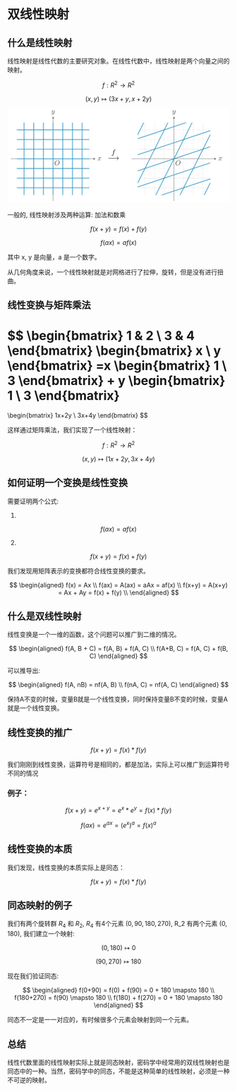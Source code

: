 # 双线性映射

## 什么是线性映射

线性映射是线性代数的主要研究对象。在线性代数中，线性映射是两个向量之间的映射。

$$
f: R^2 \rightarrow R^2
$$

$$
(x, y)\mapsto(3x+y, x+2y)
$$

![alt text](img/linemap.jpg)

一般的, 线性映射涉及两种运算: 加法和数乘

$$
f(x+y) = f(x) + f(y)
$$

$$
f(ax) = af(x)
$$

其中 x, y 是向量，a 是一个数字。

从几何角度来说，一个线性映射就是对网格进行了拉伸，旋转，但是没有进行扭曲。

## 线性变换与矩阵乘法

$$
\begin{bmatrix}
   1 & 2 \\
   3 & 4
\end{bmatrix}
\begin{bmatrix}
   x \\
   y
\end{bmatrix}
=x
\begin{bmatrix}
   1 \\
   3
\end{bmatrix}
  +
  y
\begin{bmatrix}
   1 \\
   3
\end{bmatrix}
  =
\begin{bmatrix}
   1x+2y \\
   3x+4y
\end{bmatrix}
$$

这样通过矩阵乘法，我们实现了一个线性映射：

$$
f: R^2 \rightarrow R^2
$$

$$
(x, y)\mapsto(1x+2y, 3x+4y)
$$

## 如何证明一个变换是线性变换

需要证明两个公式:

1. 
$$
f(ax) = af(x)
$$

2.
$$
f(x+y) = f(x) + f(y)
$$

我们发现用矩阵表示的变换都符合线性变换的要求。

$$
\begin{aligned}
f(x) = Ax \\
f(ax) = A(ax) = aAx = af(x) \\
f(x+y) = A(x+y) = Ax + Ay = f(x) + f(y) \\
\end{aligned}
$$


## 什么是双线性映射

线性变换是一个一维的函数，这个问题可以推广到二维的情况。

$$
\begin{aligned}
f(A, B + C) = f(A, B) + f(A, C) \\
f(A+B, C) = f(A, C) + f(B, C)
\end{aligned}
$$

可以推导出:

$$
\begin{aligned}
f(A, nB) = nf(A, B) \\
f(nA, C) = nf(A, C)
\end{aligned}
$$

保持A不变的时候，变量B就是一个线性变换，同时保持变量B不变的时候，变量A就是一个线性变换。

## 线性变换的推广

$$
f(x+y) = f(x)*f(y)
$$

我们刚刚到线性变换，运算符号是相同的，都是加法，实际上可以推广到运算符号不同的情况

### 例子：

$$
f(x+y) = e^{x+y} = e^x * e^y = f(x) * f(y)
$$

$$
f(ax) = e^{ax} = (e^x)^a = f(x)^a
$$

## 线性变换的本质

我们发现，线性变换的本质实际上是同态：

$$
f(x+y) = f(x)*f(y)
$$

## 同态映射的例子

我们有两个旋转群 $R_4$ 和  $R_2$, $R_4$  有4个元素 $(0, 90, 180, 270)$, R_2 有两个元素 $(0, 180)$, 我们建立一个映射:

$$
(0, 180) \mapsto 0
$$

$$
(90, 270) \mapsto 180
$$

现在我们验证同态:

$$
\begin{aligned}
f(0+90) = f(0) + f(90) = 0 + 180  \mapsto 180 \\
f(180+270) = f(90) \mapsto 180 \\
f(180) + f(270) = 0 + 180 \mapsto 180
\end{aligned}
$$

同态不一定是一一对应的，有时候很多个元素会映射到同一个元素。

## 总结

线性代数里面的线性映射实际上就是同态映射，密码学中经常用的双线性映射也是同态中的一种。当然，密码学中的同态，不能是这种简单的线性映射，必须是一种不可逆的映射。
